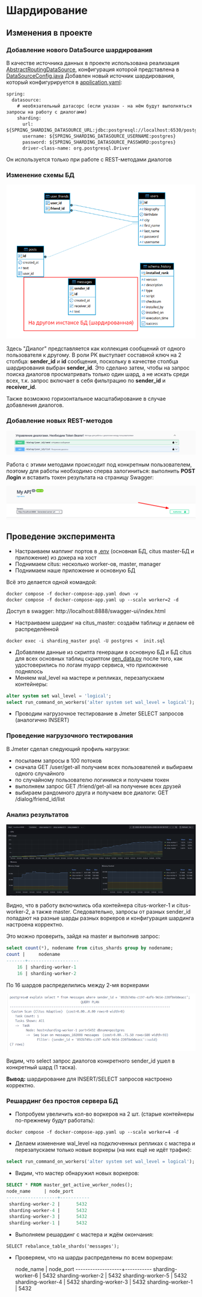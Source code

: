 # Шардирование

## Изменения в проекте
### Добавление нового DataSource шардирования
В качестве источника данных в проекте использована реализация [AbstractRoutingDataSource](https://docs.spring.io/spring-framework/docs/current/javadoc-api/org/springframework/jdbc/datasource/lookup/AbstractRoutingDataSource.html), конфигурация которой представлена в [DataSourceConfig.java](../src/main/java/com/example/myapp/config/DataSourceConfig.java)
Добавлен новый источник шардирования, который конфигурируется в  [application.yaml](../src/main/resources/application.yaml):

```shell
spring:
  datasource:
    # необязательный датасорс (если указан - на нём будут выполняться запросы на работу с диалогами)
    sharding:
      url: ${SPRING_SHARDING_DATASOURCE_URL:jdbc:postgresql://localhost:6530/postgres}
      username: ${SPRING_SHARDING_DATASOURCE_USERNAME:postgres}
      password: ${SPRING_SHARDING_DATASOURCE_PASSWORD:postgres}
      driver-class-name: org.postgresql.Driver
```

Он используется только при работе с REST-методами диалогов

### Изменение схемы БД

![](./imgs/schema.png)

Здесь "Диалог" представляется как коллекция сообщений от одного пользователя к другому. В роли PK выступает составной ключ на 2 столбца:
**sender_id** и **id** сообщения, поскольку в качестве столбца шардирования выбран **sender_id**. Это сделано затем, чтобы
на запрос поиска диалогов просматривать только один шард, а не искать среди всех, т.к. запрос включает в себя фильтрацию
по **sender_id** и **receiver_id**. 

Также возможно горизонтальное масштабирование в случае добавления диалогов. 

### Добавление новых REST-методов

![](./imgs/rest_methods.png)

Работа с этими методами происходит под конкретным пользователем, поэтому для работы необходимо сперва залогиниться:
выполнить **POST /login** и вставить токен результата на страницу Swagger:

![img.png](../caching/imgs/authorize_swagger.png)

## Проведение эксперимента
 
- Настраиваем маппинг портов в [.env](./.env) (основная БД, citus master-БД и приложение) из докера на хост
- Поднимаем citus: несколько worker-ов, master, manager
- Поднимаем наше приложение и основную БД

Всё это делается одной командой: 

```shell
docker compose -f docker-compose-app.yaml down -v
docker compose -f docker-compose-app.yaml up --scale worker=2 -d
```
Доступ в swagger: http://localhost:8888/swagger-ui/index.html

- Настраиваем шардинг на citus_master: создаём таблицу и делаем её распределённой
```shell
docker exec -i sharding_master psql -U postgres <  init.sql
```
- Добавляем данные из скрипта генерации в основную БД и БД citus для всех основных таблиц скриптом [gen_data.py](./gen_data.py) после того,
как удостоверились по логам myapp сервиса, что приложение поднялось
- Меняем wal_level на мастере и репликах, перезапускаем контейнеры:
```SQL 
alter system set wal_level = 'logical';
select run_command_on_workers('alter system set wal_level = logical');
```
- Проводим нагрузочное тестирование в Jmeter SELECT запросов (аналогично INSERT)

### Проведение нагрузочного тестирования

В Jmeter сделал следующий профиль нагрузки:

- посылаем запросы в 100 потоков
- сначала GET /user/get-all получаем всех пользователей и выбираем одного случайного
- по случайному пользователю логинимся и получаем токен
- выполняем запрос GET /friend/get-all на получение всех друзей
- выбираем рандомного друга и получаем все диалоги: GET /dialog/friend_id/list

### Анализ результатов

![](./imgs/experiment.png)

Видно, что в работу включились оба контейнера citus-worker-1 и citus-worker-2, а также master. Следовательно, запросы
от разных sender_id попадают на разные шарды разных воркеров и конфигурация шардинга настроена корректно.

Это можно проверить, зайдя на master и выполнив запрос:
```SQL
select count(*), nodename from citus_shards group by nodename;
count |     nodename      
-------+-------------------
    16 | sharding-worker-1
    16 | sharding-worker-2
```
По 16 шардов распределились между 2-мя воркерами

![img.png](./imgs/explain_select.png)

Видим, что select запрос диалогов конкретного sender_id ушел в конкретный шард (1 таска).

**Вывод:** шардирование для INSERT/SELECT запросов настроено корректно.

### Решардинг без простоя сервера БД

- Попробуем увеличить кол-во воркеров на 2 шт. (старые контейнеры по-прежнему будут работать):
```shell
docker compose -f docker-compose-app.yaml up --scale worker=4 -d
```

- Делаем изменение wal_level на подключенных репликах с мастера и перезапускаем только новые воркеры (на них ещё не идёт трафик):
```SQL
select run_command_on_workers('alter system set wal_level = logical');
```

- Видим, что мастер обнаружил новых воркеров:
```sql
SELECT * FROM master_get_active_worker_nodes();
node_name     | node_port 
-------------------+-----------
 sharding-worker-2 |      5432
 sharding-worker-4 |      5432
 sharding-worker-3 |      5432
 sharding-worker-1 |      5432
```

- Выполняем решардинг с мастера и ждём окончания:
```shell
SELECT rebalance_table_shards('messages');
```

- Проверяем, что на шарды распределены по всем воркерам:

     node_name     | node_port 
-------------------+-----------
sharding-worker-6 |      5432
sharding-worker-2 |      5432
sharding-worker-5 |      5432
sharding-worker-4 |      5432
sharding-worker-3 |      5432
sharding-worker-1 |      5432
